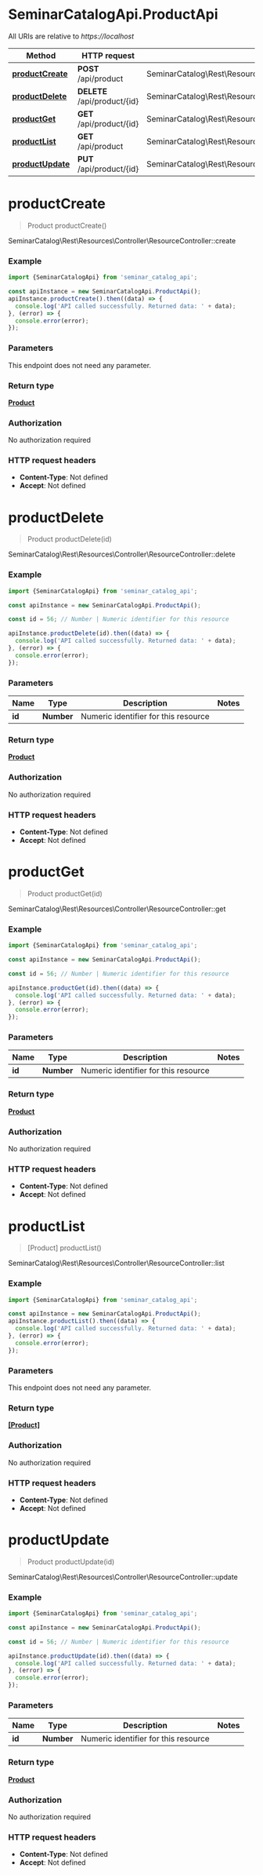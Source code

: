 # SeminarCatalogApi.ProductApi

All URIs are relative to *https://localhost*

Method | HTTP request | Description
------------- | ------------- | -------------
[**productCreate**](ProductApi.md#productCreate) | **POST** /api/product | SeminarCatalog\\Rest\\Resources\\Controller\\ResourceController::create
[**productDelete**](ProductApi.md#productDelete) | **DELETE** /api/product/{id} | SeminarCatalog\\Rest\\Resources\\Controller\\ResourceController::delete
[**productGet**](ProductApi.md#productGet) | **GET** /api/product/{id} | SeminarCatalog\\Rest\\Resources\\Controller\\ResourceController::get
[**productList**](ProductApi.md#productList) | **GET** /api/product | SeminarCatalog\\Rest\\Resources\\Controller\\ResourceController::list
[**productUpdate**](ProductApi.md#productUpdate) | **PUT** /api/product/{id} | SeminarCatalog\\Rest\\Resources\\Controller\\ResourceController::update


<a name="productCreate"></a>
# **productCreate**
> Product productCreate()

SeminarCatalog\\Rest\\Resources\\Controller\\ResourceController::create

### Example
```javascript
import {SeminarCatalogApi} from 'seminar_catalog_api';

const apiInstance = new SeminarCatalogApi.ProductApi();
apiInstance.productCreate().then((data) => {
  console.log('API called successfully. Returned data: ' + data);
}, (error) => {
  console.error(error);
});

```

### Parameters
This endpoint does not need any parameter.

### Return type

[**Product**](Product.md)

### Authorization

No authorization required

### HTTP request headers

 - **Content-Type**: Not defined
 - **Accept**: Not defined

<a name="productDelete"></a>
# **productDelete**
> Product productDelete(id)

SeminarCatalog\\Rest\\Resources\\Controller\\ResourceController::delete

### Example
```javascript
import {SeminarCatalogApi} from 'seminar_catalog_api';

const apiInstance = new SeminarCatalogApi.ProductApi();

const id = 56; // Number | Numeric identifier for this resource

apiInstance.productDelete(id).then((data) => {
  console.log('API called successfully. Returned data: ' + data);
}, (error) => {
  console.error(error);
});

```

### Parameters

Name | Type | Description  | Notes
------------- | ------------- | ------------- | -------------
 **id** | **Number**| Numeric identifier for this resource | 

### Return type

[**Product**](Product.md)

### Authorization

No authorization required

### HTTP request headers

 - **Content-Type**: Not defined
 - **Accept**: Not defined

<a name="productGet"></a>
# **productGet**
> Product productGet(id)

SeminarCatalog\\Rest\\Resources\\Controller\\ResourceController::get

### Example
```javascript
import {SeminarCatalogApi} from 'seminar_catalog_api';

const apiInstance = new SeminarCatalogApi.ProductApi();

const id = 56; // Number | Numeric identifier for this resource

apiInstance.productGet(id).then((data) => {
  console.log('API called successfully. Returned data: ' + data);
}, (error) => {
  console.error(error);
});

```

### Parameters

Name | Type | Description  | Notes
------------- | ------------- | ------------- | -------------
 **id** | **Number**| Numeric identifier for this resource | 

### Return type

[**Product**](Product.md)

### Authorization

No authorization required

### HTTP request headers

 - **Content-Type**: Not defined
 - **Accept**: Not defined

<a name="productList"></a>
# **productList**
> [Product] productList()

SeminarCatalog\\Rest\\Resources\\Controller\\ResourceController::list

### Example
```javascript
import {SeminarCatalogApi} from 'seminar_catalog_api';

const apiInstance = new SeminarCatalogApi.ProductApi();
apiInstance.productList().then((data) => {
  console.log('API called successfully. Returned data: ' + data);
}, (error) => {
  console.error(error);
});

```

### Parameters
This endpoint does not need any parameter.

### Return type

[**[Product]**](Product.md)

### Authorization

No authorization required

### HTTP request headers

 - **Content-Type**: Not defined
 - **Accept**: Not defined

<a name="productUpdate"></a>
# **productUpdate**
> Product productUpdate(id)

SeminarCatalog\\Rest\\Resources\\Controller\\ResourceController::update

### Example
```javascript
import {SeminarCatalogApi} from 'seminar_catalog_api';

const apiInstance = new SeminarCatalogApi.ProductApi();

const id = 56; // Number | Numeric identifier for this resource

apiInstance.productUpdate(id).then((data) => {
  console.log('API called successfully. Returned data: ' + data);
}, (error) => {
  console.error(error);
});

```

### Parameters

Name | Type | Description  | Notes
------------- | ------------- | ------------- | -------------
 **id** | **Number**| Numeric identifier for this resource | 

### Return type

[**Product**](Product.md)

### Authorization

No authorization required

### HTTP request headers

 - **Content-Type**: Not defined
 - **Accept**: Not defined

